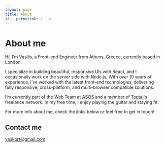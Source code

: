 ```yaml
---
layout: page
title: About
<!-- permalink: / -->
---
```


# About me

Hi, I’m Vasilis, a Front-end Engineer from Athens, Greece, currently based in London.

I specialize in building beautiful, responsive UIs with React, and I occasionally work on the server side with Node.js. With over 10 years of experience, I’ve worked with the latest front-end technologies, delivering fully responsive, cross-platform, and multi-browser compatible solutions.

I’m currently part of the Web Team at [ASOS](https://www.asos.com/) and a member of [Toptal](https://toptal.com/BrAoOV/worlds-top-talent)'s freelance network. In my free time, I enjoy playing the guitar and staying fit.

For more info about me, check the links below or feel free to get in touch!

## Contact me

[vaskort@gmail.com](mailto:vaskort@gmail.com)
